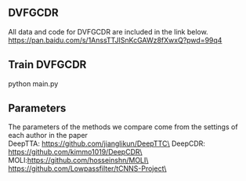 ##  DVFGCDR
All data and code for DVFGCDR are included in the link below.\
https://pan.baidu.com/s/1AnssTTJISnKcGAWz8fXwxQ?pwd=99q4
## Train DVFGCDR
python main.py
## Parameters
The parameters of the methods we compare come from the settings of each author in the paper\
DeepTTA: https://github.com/jianglikun/DeepTTC\
DeepCDR: https://github.com/kimmo1019/DeepCDR\
MOLI:https://github.com/hosseinshn/MOLI\
https://github.com/Lowpassfilter/tCNNS-Project\

